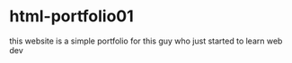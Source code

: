 # html-portfolio01
this website is a simple portfolio for this guy who just started to learn web dev
